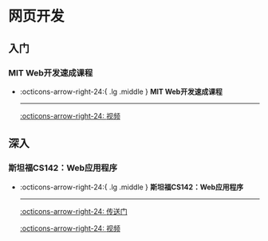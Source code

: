 # 网页开发

## 入门

### MIT Web开发速成课程

<div class="grid cards" markdown>

-   :octicons-arrow-right-24:{ .lg .middle } __MIT Web开发速成课程__
    
    ---

    [:octicons-arrow-right-24: <a href="https://weblab.mit.edu/schedule/" target="_blank"> 视频 </a>](#)

</div>

## 深入

### 斯坦福CS142：Web应用程序

<div class="grid cards" markdown>

-   :octicons-arrow-right-24:{ .lg .middle } __斯坦福CS142：Web应用程序__
    
    ---

    [:octicons-arrow-right-24: <a href="https://web.stanford.edu/class/cs142/index.html" target="_blank"> 传送门 </a>](#)

    [:octicons-arrow-right-24: <a href="https://web.stanford.edu/class/cs142/lectures.html" target="_blank"> 视频 </a>](#)

</div>

